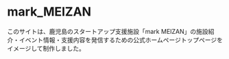 # mark_MEIZAN
このサイトは、鹿児島のスタートアップ支援施設「mark MEIZAN」の施設紹介・イベント情報・支援内容を発信するための公式ホームページトップページをイメージして制作しました。
